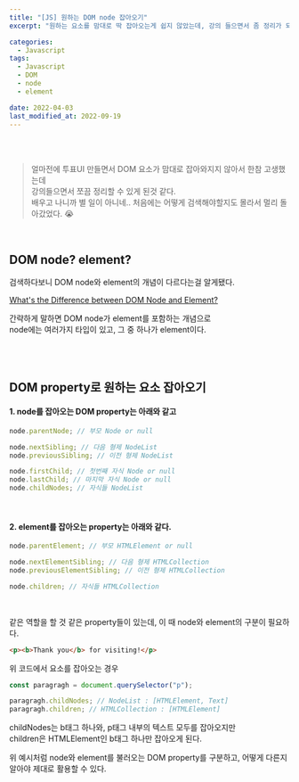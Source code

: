 ```yaml
---
title: "[JS] 원하는 DOM node 잡아오기"
excerpt: "원하는 요소를 맘대로 딱 잡아오는게 쉽지 않았는데, 강의 들으면서 좀 정리가 되었다."

categories:
  - Javascript
tags:
  - Javascript
  - DOM
  - node
  - element

date: 2022-04-03
last_modified_at: 2022-09-19
---
```


<br>
<br>

> 얼마전에 투표UI 만들면서 DOM 요소가 맘대로 잡아와지지 않아서 한참 고생했는데<br>
> 강의들으면서 쪼끔 정리할 수 있게 된것 같다.<br>
> 배우고 나니까 별 일이 아니네.. 처음에는 어떻게 검색해야할지도 몰라서 멀리 돌아갔었다. 😭

<br>

## DOM node? element?

검색하다보니 DOM node와 element의 개념이 다르다는걸 알게됐다.

[What's the Difference between DOM Node and Element?]

간략하게 말하면 DOM node가 element를 포함하는 개념으로<br>
node에는 여러가지 타입이 있고, 그 중 하나가 element이다.

<br>
<br>

## DOM property로 원하는 요소 잡아오기

#### 1. node를 잡아오는 DOM property는 아래와 같고

```javascript
node.parentNode; // 부모 Node or null

node.nextSibling; // 다음 형제 NodeList
node.previousSibling; // 이전 형제 NodeList

node.firstChild; // 첫번째 자식 Node or null
node.lastChild; // 마지막 자식 Node or null
node.childNodes; // 자식들 NodeList
```

<br>

#### 2. element를 잡아오는 property는 아래와 같다.

```javascript
node.parentElement; // 부모 HTMLElement or null

node.nextElementSibling; // 다음 형제 HTMLCollection
node.previousElementSibling; // 이전 형제 HTMLCollection

node.children; // 자식들 HTMLCollection
```

<br>

같은 역할을 할 것 같은 property들이 있는데, 이 때 node와 element의 구분이 필요하다.

```html
<p><b>Thank you</b> for visiting!</p>
```

위 코드에서 요소를 잡아오는 경우

```javascript
const paragragh = document.querySelector("p");

paragragh.childNodes; // NodeList : [HTMLElement, Text]
paragragh.children; // HTMLCollection : [HTMLElement]
```

childNodes는 b태그 하나와, p태그 내부의 텍스트 모두를 잡아오지만<br>
children은 HTMLElement인 b태그 하나만 잡아오게 된다.

위 예시처럼 node와 element를 불러오는 DOM property를 구분하고, 어떻게 다른지 알아야 제대로 활용할 수 있다.

[what's the difference between dom node and element?]: https://dmitripavlutin.com/dom-node-element/
